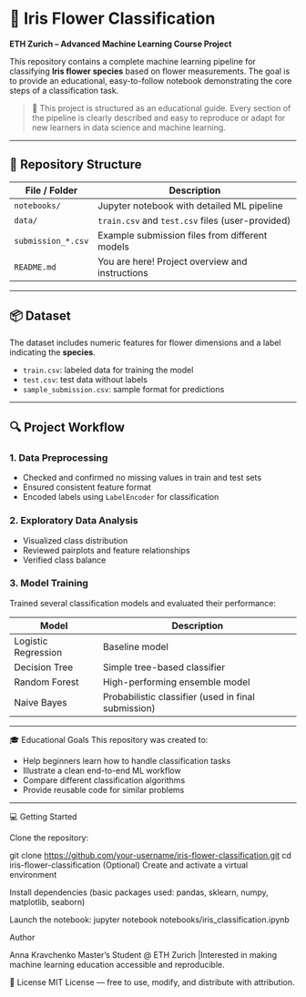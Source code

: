 # 🌸 Iris Flower Classification

**ETH Zurich – Advanced Machine Learning Course Project**

This repository contains a complete machine learning pipeline for classifying **Iris flower species** based on flower measurements. The goal is to provide an educational, easy-to-follow notebook demonstrating the core steps of a classification task.

> 📘 This project is structured as an educational guide. Every section of the pipeline is clearly described and easy to reproduce or adapt for new learners in data science and machine learning.

---

## 📁 Repository Structure

| File / Folder          | Description                                      |
|------------------------|--------------------------------------------------|
| `notebooks/`           | Jupyter notebook with detailed ML pipeline       |
| `data/`                | `train.csv` and `test.csv` files (user-provided) |
| `submission_*.csv`     | Example submission files from different models   |
| `README.md`            | You are here! Project overview and instructions  |

---

## 📦 Dataset

The dataset includes numeric features for flower dimensions and a label indicating the **species**.

- `train.csv`: labeled data for training the model
- `test.csv`: test data without labels
- `sample_submission.csv`: sample format for predictions

---

## 🔍 Project Workflow

### 1. Data Preprocessing
- Checked and confirmed no missing values in train and test sets
- Ensured consistent feature format
- Encoded labels using `LabelEncoder` for classification

### 2. Exploratory Data Analysis
- Visualized class distribution
- Reviewed pairplots and feature relationships
- Verified class balance

### 3.  Model Training
Trained several classification models and evaluated their performance:

| Model               | Description                            |
|--------------------|----------------------------------------|
| Logistic Regression| Baseline model                         |
| Decision Tree      | Simple tree-based classifier            |
| Random Forest      | High-performing ensemble model          |
| Naive Bayes        | Probabilistic classifier (used in final submission) |

---

 🎓 Educational Goals
This repository was created to:

- Help beginners learn how to handle classification tasks
- Illustrate a clean end-to-end ML workflow
- Compare different classification algorithms
- Provide reusable code for similar problems

---

💻 Getting Started

Clone the repository:

git clone https://github.com/your-username/iris-flower-classification.git
cd iris-flower-classification
(Optional) Create and activate a virtual environment

Install dependencies (basic packages used: pandas, sklearn, numpy, matplotlib, seaborn)

Launch the notebook:
jupyter notebook notebooks/iris_classification.ipynb


Author

Anna Kravchenko
Master’s Student @ ETH Zurich
|Interested in making machine learning education accessible and reproducible.

📄 License
MIT License — free to use, modify, and distribute with attribution.

